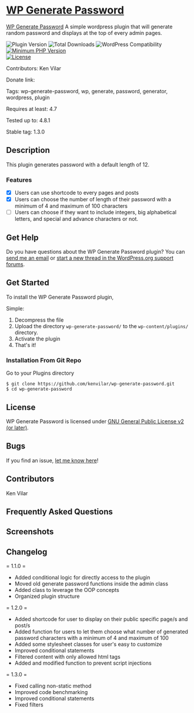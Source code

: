 # [WP Generate Password](https://wordpress.org/plugins/wp-generate-password/)
[WP Generate Password](https://wordpress.org/plugins/wp-generate-password/) A simple wordpress plugin that will generate random password and displays at the top of every admin pages.

![Plugin Version](https://img.shields.io/badge/plugin-v1.3.0-blue.svg) 
![Total Downloads](https://img.shields.io/badge/downloads-less%20than%2010-brightgreen.svg)
![WordPress Compatibility](https://img.shields.io/badge/wordpress-4.8.0%20tested-brightgreen.svg)
[![Minimum PHP Version](https://img.shields.io/badge/php-%3E=%205.2-8892BF.svg)](https://php.net/)  
[![License](https://img.shields.io/badge/license-GPL--2.0+-red.svg)](https://github.com/kenvilar/wp-generate-password/blob/master/LICENSE)

Contributors: Ken Vilar

Donate link: 

Tags: wp-generate-password, wp, generate, password, generator, wordpress, plugin

Requires at least: 4.7

Tested up to: 4.8.1

Stable tag: 1.3.0

## Description
This plugin generates password with a default length of 12.

### Features ###
* [x] Users can use shortcode to every pages and posts
* [x] Users can choose the number of length of their password with a minimum of 4 and maximum of 100 characters
* [ ] Users can choose if they want to include integers, big alphabetical letters, and special and advance characters or not.

## Get Help

Do you have questions about the WP Generate Password plugin? You can [send me an email](mailto:kenvilar@gmail.com) or [start a new thread in the WordPress.org support forums](https://wordpress.org/support/plugin/wp-generate-password#new-post).

## Get Started

To install the WP Generate Password plugin,

Simple:

1. Decompress the file
2. Upload the directory `wp-generate-password/` to the `wp-content/plugins/` directory.
3. Activate the plugin
4. That's it!

### Installation From Git Repo

Go to your Plugins directory

```
$ git clone https://github.com/kenvilar/wp-generate-password.git
$ cd wp-generate-password
```

## License

WP Generate Password is licensed under [GNU General Public License v2 (or later)](./LICENSE).

## Bugs ##
If you find an issue, [let me know here](https://github.com/kenvilar/wp-generate-password/issues?state=open)!

## Contributors

Ken Vilar

## Frequently Asked Questions

## Screenshots

## Changelog
= 1.1.0 =
* Added conditional logic for directly access to the plugin
* Moved old generate password functions inside the admin class
* Added class to leverage the OOP concepts
* Organized plugin structure

= 1.2.0 =
* Added shortcode for user to display on their public specific page/s and post/s
* Added function for users to let them choose what number of generated password characters with a minimum of 4 and maximum of 100
* Added some stylesheet classes for user's easy to customize
* Improved conditional statements
* Filtered content with only allowed html tags
* Added and modified function to prevent script injections

= 1.3.0 = 
* Fixed calling non-static method
* Improved code benchmarking
* Improved conditional statements
* Fixed filters
